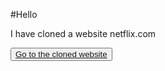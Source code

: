 #Hello
<p>I have cloned a website netflix.com</p>
<button><a href="helloiamraju.gihub.io/NetflixClone/">Go to the cloned website</a> </button>